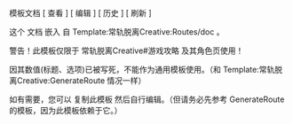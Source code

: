 模板文档  [  查看  ] [  编辑  ] [  历史  ] [  刷新  ]

这个  文档  嵌入  自  Template:常轨脱离Creative:Routes/doc  。

警告！此模板仅限于  常轨脱离Creative#游戏攻略  及其角色页使用！

因其数值(标题、选项)已被写死，不能作为通用模板使用。（和  Template:常轨脱离Creative:GenerateRoute  情况一样）

如有需要，您可以  复制此模板  然后自行编辑。（但请务必先参考  GenerateRoute  的模板，因为此模板依赖于它。）

  

  

  

